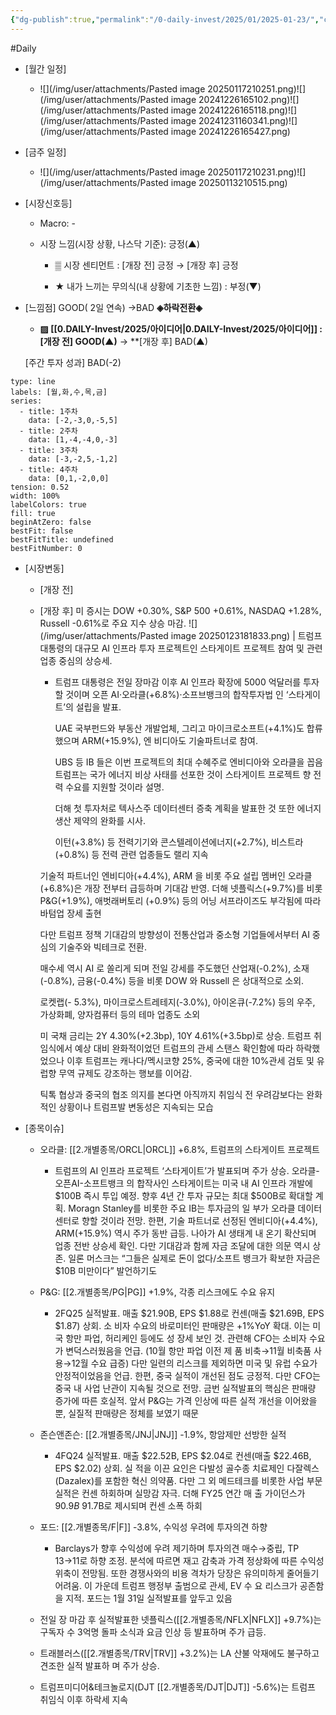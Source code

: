```yaml
---
{"dg-publish":true,"permalink":"/0-daily-invest/2025/01/2025-01-23/","created":"2025-01-21T06:48:49.539+09:00","updated":"2025-08-06T13:54:47.263+09:00"}
---
```


#Daily 


- [월간 일정]
	- ![](/img/user/attachments/Pasted image 20250117210251.png)![](/img/user/attachments/Pasted image 20241226165102.png)![](/img/user/attachments/Pasted image 20241226165118.png)![](/img/user/attachments/Pasted image 20241231160341.png)![](/img/user/attachments/Pasted image 20241226165427.png)

- [금주 일정]
	- ![](/img/user/attachments/Pasted image 20250117210231.png)![](/img/user/attachments/Pasted image 20250113210515.png)




- [시장신호등]
	- Macro: -
	  
	- 시장 느낌(시장 상황, 나스닥 기준): 긍정(▲)
		  
		- ▒ 시장 센티먼트 : [개장 전] 긍정 → [개장 후] 긍정
		  
		- ★ 내가 느끼는 무의식(내 상황에 기초한 느낌) : 부정(▼)




- [느낌점] GOOD( 2일 연속) →BAD **◈하락전환◈** 
	  
	- **▨ [[0.DAILY-Invest/2025/아이디어\|0.DAILY-Invest/2025/아이디어]] : [개장 전] GOOD(▲)** → **[개장 후] BAD(▲)
	   
	[주간 투자 성과] BAD(-2)

```chart
type: line
labels: [월,화,수,목,금]
series:
  - title: 1주차
    data: [-2,-3,0,-5,5]
  - title: 2주차
    data: [1,-4,-4,0,-3]
  - title: 3주차
    data: [-3,-2,5,-1,2]
  - title: 4주차
    data: [0,1,-2,0,0]
tension: 0.52
width: 100%
labelColors: true
fill: true
beginAtZero: false
bestFit: false
bestFitTitle: undefined
bestFitNumber: 0
```





- [시장변동]
	- [개장 전]
	  
	- [개장 후] 미 증시는 DOW +0.30%, S&P 500 +0.61%, NASDAQ +1.28%, Russell -0.61%로 주요 지수 상승 마감. ![](/img/user/attachments/Pasted image 20250123181833.png)
	  |
	  트럼프 대통령의 대규모 AI 인프라 투자 프로젝트인 스타게이트 프로젝트 참여 및 관련 업종 중심의 상승세. 
	  
	  - 트럼프 대통령은 전일 장마감 이후 AI 인프라 확장에 5000 억달러를 투자할 것이며 오픈 AI·오라클(+6.8%)·소프브뱅크의 합작투자법 인 ‘스타게이트’의 설립을 발표. 
	    
	    UAE 국부펀드와 부동산 개발업체, 그리고 마이크로소프트(+4.1%)도 합류했으며 ARM(+15.9%), 엔 비디아도 기술파트너로 참여. 
	    
	    UBS 등 IB 들은 이번 프로젝트의 최대 수혜주로 엔비디아와 오라클을 꼽음 트럼프는 국가 에너지 비상 사태를 선포한 것이 스타게이트 프로젝트 향 전력 수요를 지원할 것이라 설명. 
	    
	    더해 첫 투자처로 텍사스주 데이터센터 증축 계획을 발표한 것 또한 에너지 생산 제약의 완화를 시사. 
	    
	    이턴(+3.8%) 등 전력기기와 콘스텔레이션에너지(+2.7%), 비스트라(+0.8%) 등 전력 관련 업종들도 랠리 지속
	  
	  기술적 파트너인 엔비디아(+4.4%), ARM 을 비롯 주요 설립 멤버인 오라클(+6.8%)은 개장 전부터 급등하며 기대감 반영. 더해 넷플릭스(+9.7%)를 비롯 P&G(+1.9%), 애벗래버토리 (+0.9%) 등의 어닝 서프라이즈도 부각됨에 따라 바텀업 장세 출현 
	  
	  다만 트럼프 정책 기대감의 방향성이 전통산업과 중소형 기업들에서부터 AI 중심의 기술주와 빅테크로 전환. 
	  
	  매수세 역시 AI 로 쏠리게 되며 전일 강세를 주도했던 산업재(-0.2%), 소재(-0.8%), 금융(-0.4%) 등을 비롯 DOW 와 Russell 은 상대적으로 소외. 
	  
	  로켓랩(- 5.3%), 마이크로스트레테지(-3.0%), 아이온큐(-7.2%) 등의 우주, 가상화폐, 양자컴퓨터 등의 테마 업종도 소외 
	  
	  미 국채 금리는 2Y 4.30%(+2.3bp), 10Y 4.61%(+3.5bp)로 상승. 트럼프 취임식에서 예상 대비 완화적이었던 트럼프의 관세 스탠스 확인함에 따라 하락했었으나 이후 트럼프는 캐나다/멕시코향 25%, 중국에 대한 10%관세 검토 및 유럽향 무역 규제도 강조하는 행보를 이어감. 
	  
	  틱톡 협상과 중국의 협조 의지를 본다면 아직까지 취임식 전 우려감보다는 완화적인 상황이나 트럼프발 변동성은 지속되는 모습





- [종목이슈]
	- 오라클: [[2.개별종목/ORCL\|ORCL]] +6.8%, 트럼프의 스타게이트 프로젝트
		- 트럼프의 AI 인프라 프로젝트 ‘스타게이트’가 발표되며 주가 상승. 오라클-오픈AI-소프트뱅크 의 합작사인 스타게이트는 미국 내 AI 인프라 개발에 $100B 즉시 투입 예정. 향후 4년 간 투자 규모는 최대 $500B로 확대할 계획. Moragn Stanley를 비롯한 주요 IB는 투자금의 일 부가 오라클 데이터센터로 향할 것이라 전망. 한편, 기술 파트너로 선정된 엔비디아(+4.4%), ARM(+15.9%) 역시 주가 동반 급등. 나아가 AI 생태계 내 온기 확산되며 업종 전반 상승세 확인. 다만 기대감과 함께 자금 조달에 대한 의문 역시 상존. 일론 머스크는 “그들은 실제로 돈이 없다/소프트 뱅크가 확보한 자금은 $10B 미만이다” 발언하기도
		  
	- P&G: [[2.개별종목/PG\|PG]] +1.9%, 각종 리스크에도 수요 유지
		- 2FQ25 실적발표. 매출 $21.90B, EPS $1.88로 컨센(매출 $21.69B, EPS $1.87) 상회. 소 비자 수요의 바로미터인 판매량은 +1%YoY 확대. 이는 미국 항만 파업, 허리케인 등에도 성 장세 보인 것. 관련해 CFO는 소비자 수요가 변덕스러웠음을 언급. (10월 항만 파업 이전 제 품 비축→11월 비축품 사용→12월 수요 급증) 다만 일련의 리스크를 제외하면 미국 및 유럽 수요가 안정적이었음을 언급. 한편, 중국 실적이 개선된 점도 긍정적. 다만 CFO는 중국 내 사업 난관이 지속될 것으로 전망. 금번 실적발표의 핵심은 판매량 증가에 따른 호실적. 앞서 P&G는 가격 인상에 따른 실적 개선을 이어왔을 뿐, 실질적 판매량은 정체를 보였기 때문
		  
	- 존슨앤존슨: [[2.개별종목/JNJ\|JNJ]] -1.9%, 항암제만 선방한 실적
		- 4FQ24 실적발표. 매출 $22.52B, EPS $2.04로 컨센(매출 $22.46B, EPS $2.02) 상회. 실 적을 이끈 요인은 다발성 골수종 치료제인 다잘렉스(Dazalex)를 포함한 혁신 의약품. 다만 그 외 메드테크를 비롯한 사업 부문 실적은 컨센 하회하며 실망감 자극. 더해 FY25 연간 매 출 가이던스가 $90.9B~$91.7B로 제시되며 컨센 소폭 하회
		  
	- 포드: [[2.개별종목/F\|F]] -3.8%, 수익성 우려에 투자의견 하향
		- Barclays가 향후 수익성에 우려 제기하며 투자의견 매수→중립, TP $13→$11로 하향 조정. 분석에 따르면 재고 감축과 가격 정상화에 따른 수익성 위축이 전망됨. 또한 경쟁사와의 비용 격차가 당장은 유의미하게 줄어들기 어려움. 이 가운데 트럼프 행정부 출범으로 관세, EV 수 요 리스크가 공존함을 지적. 포드는 1월 31일 실적발표를 앞두고 있음
		  
	- 전일 장 마감 후 실적발표한 넷플릭스([[2.개별종목/NFLX\|NFLX]] +9.7%)는 구독자 수 3억명 돌파 소식과 요금 인상 등 발표하며 주가 급등.
	  
	- 트래블러스([[2.개별종목/TRV\|TRV]] +3.2%)는 LA 산불 악재에도 불구하고 견조한 실적 발표하 며 주가 상승.
	  
	- 트럼프미디어&테크놀로지(DJT [[2.개별종목/DJT\|DJT]] -5.6%)는 트럼프 취임식 이후 하락세 지속

